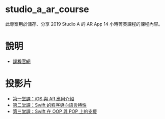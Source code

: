 # studio_a_ar_course
此專案用於儲存、分享 2019 Studio A 的 AR App 14 小時菁英課程的課程內容。

# 說明
- [課程官網](https://www.studioa.com.tw/pages/sa-arclass)

# 投影片
- [第一堂課：iOS 與 AR 應用介紹](https://www.slideshare.net/secret/uLVVowuWwhJSLn)
- [第二堂課：Swift 的程序導向語言特性](https://www.slideshare.net/secret/BtZwe1hGeqdjzi)
- [第三堂課：Swift 在 OOP 與 POP 上的支援](https://www.slideshare.net/secret/N5KvB1c2GpUPXQ)

